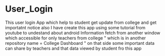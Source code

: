 # User_Login
This user login App which help to student get update from college and get importatnt notice also 
I have create this app using some tutorial from youtube to undestand about android 
Information fetch from another window which accessible for only teachers  from college " which is in another repository name = College Dashboard "
on that side some important data can share by teachers and that data viewed by student fro this app
